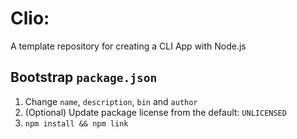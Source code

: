 # Clio:
A template repository for creating a CLI App with Node.js

## Bootstrap `package.json`
1. Change `name`, `description`, `bin` and `author`
2. (Optional) Update package license from the default: `UNLICENSED`
3. `npm install && npm link`
